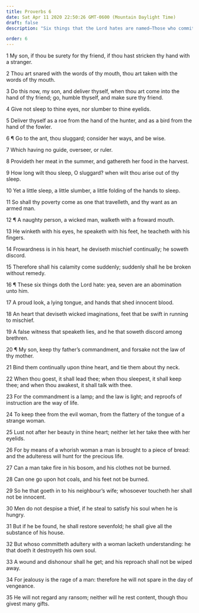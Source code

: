```yaml
---
title: Proverbs 6
date: Sat Apr 11 2020 22:50:26 GMT-0600 (Mountain Daylight Time)
draft: false
description: "Six things that the Lord hates are named—Those who commit adultery destroy their own souls."

order: 6
---
```

    
1 My son, if thou be surety for thy friend, if thou hast stricken thy hand with a stranger.

2 Thou art snared with the words of thy mouth, thou art taken with the words of thy mouth.

3 Do this now, my son, and deliver thyself, when thou art come into the hand of thy friend; go, humble thyself, and make sure thy friend.

4 Give not sleep to thine eyes, nor slumber to thine eyelids.

5 Deliver thyself as a roe from the hand of the hunter, and as a bird from the hand of the fowler.

6 ¶ Go to the ant, thou sluggard; consider her ways, and be wise.

7 Which having no guide, overseer, or ruler.

8 Provideth her meat in the summer, and gathereth her food in the harvest.

9 How long wilt thou sleep, O sluggard? when wilt thou arise out of thy sleep.

10 Yet a little sleep, a little slumber, a little folding of the hands to sleep.

11 So shall thy poverty come as one that travelleth, and thy want as an armed man.

12 ¶ A naughty person, a wicked man, walketh with a froward mouth.

13 He winketh with his eyes, he speaketh with his feet, he teacheth with his fingers.

14 Frowardness is in his heart, he deviseth mischief continually; he soweth discord.

15 Therefore shall his calamity come suddenly; suddenly shall he be broken without remedy.

16 ¶ These six things doth the Lord hate: yea, seven are an abomination unto him.

17 A proud look, a lying tongue, and hands that shed innocent blood.

18 An heart that deviseth wicked imaginations, feet that be swift in running to mischief.

19 A false witness that speaketh lies, and he that soweth discord among brethren.

20 ¶ My son, keep thy father’s commandment, and forsake not the law of thy mother.

21 Bind them continually upon thine heart, and tie them about thy neck.

22 When thou goest, it shall lead thee; when thou sleepest, it shall keep thee; and when thou awakest, it shall talk with thee.

23 For the commandment is a lamp; and the law is light; and reproofs of instruction are the way of life.

24 To keep thee from the evil woman, from the flattery of the tongue of a strange woman.

25 Lust not after her beauty in thine heart; neither let her take thee with her eyelids.

26 For by means of a whorish woman a man is brought to a piece of bread: and the adulteress will hunt for the precious life.

27 Can a man take fire in his bosom, and his clothes not be burned.

28 Can one go upon hot coals, and his feet not be burned.

29 So he that goeth in to his neighbour’s wife; whosoever toucheth her shall not be innocent.

30 Men do not despise a thief, if he steal to satisfy his soul when he is hungry.

31 But if he be found, he shall restore sevenfold; he shall give all the substance of his house.

32 But whoso committeth adultery with a woman lacketh understanding: he that doeth it destroyeth his own soul.

33 A wound and dishonour shall he get; and his reproach shall not be wiped away.

34 For jealousy is the rage of a man: therefore he will not spare in the day of vengeance.

35 He will not regard any ransom; neither will he rest content, though thou givest many gifts.

